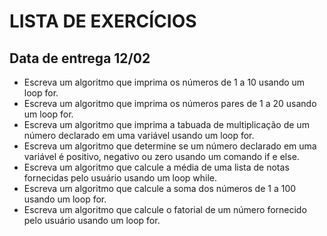 # LISTA DE EXERCÍCIOS
## Data de entrega 12/02
- Escreva um algoritmo que imprima os números de 1 a 10 usando um loop for.
- Escreva um algoritmo que imprima os números pares de 1 a 20 usando um loop for.
- Escreva um algoritmo que imprima a tabuada de multiplicação de um número declarado em uma variável usando um loop for.
- Escreva um algoritmo que determine se um número declarado em uma variável é positivo, negativo ou zero usando um comando if e else.
- Escreva um algoritmo que calcule a média de uma lista de notas fornecidas pelo usuário usando um loop while.
- Escreva um algoritmo que calcule a soma dos números de 1 a 100 usando um loop for.
- Escreva um algoritmo que calcule o fatorial de um número fornecido pelo usuário usando um loop for.